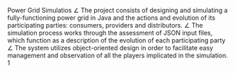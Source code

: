 Power Grid Simulatios
∠ The project consists of designing and simulating a fully-functioning power grid in Java and the actions and evolution of its
participating parties: consumers, providers and distributors.
∠ The simulation process works through the assessment of JSON input files, which function as a description of the evolution of each
participating party
∠ The system utilizes object-oriented design in order to facilitate easy management and observation of all the players implicated in
the simulation.
1
